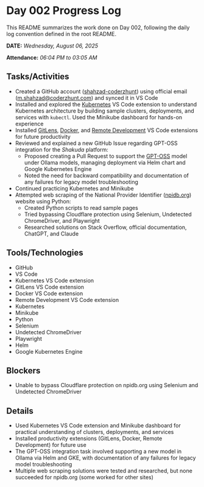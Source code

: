 # Day 002 Progress Log

This README summarizes the work done on Day 002, following the daily log convention defined in the root README.

**DATE:** _Wednesday, August 06, 2025_

**Attendance:** _06:04 PM to 03:05 AM_

## Tasks/Activities
- Created a GitHub account ([shahzad-coderzhunt](https://github.com/shahzad-coderzhunt)) using official email ([m.shahzad@coderzhunt.com](mailto:m.shahzad@coderzhunt.com)) and synced it in VS Code
- Installed and explored the [Kubernetes](https://marketplace.visualstudio.com/items?itemName=ms-kubernetes-tools.vscode-kubernetes-tools) VS Code extension to understand Kubernetes architecture by building sample clusters, deployments, and services with `kubectl`. Used the Minikube dashboard for hands-on experience
- Installed [GitLens](https://marketplace.visualstudio.com/items?itemName=eamodio.gitlens), [Docker](https://marketplace.visualstudio.com/items?itemName=ms-azuretools.vscode-docker), and [Remote Development](https://marketplace.visualstudio.com/items?itemName=ms-vscode-remote.vscode-remote-extensionpack) VS Code extensions for future productivity
- Reviewed and explained a new GitHub Issue regarding GPT-OSS integration for the *Shakuda* platform:
    - Proposed creating a Pull Request to support the [GPT-OSS](https://openai.com/index/introducing-gpt-oss/) model under Ollama models, managing deployment via Helm chart and Google Kubernetes Engine
    - Noted the need for backward compatibility and documentation of any failures for legacy model troubleshooting
- Continued practicing Kubernetes and Minikube
- Attempted web scraping of the National Provider Identifier ([npidb.org](https://npidb.org/doctors/allopathic_osteopathic_physicians/allergy_207ka0200x)) website using Python:
    - Created Python scripts to read sample pages
    - Tried bypassing Cloudflare protection using Selenium, Undetected ChromeDriver, and Playwright
    - Researched solutions on Stack Overflow, official documentation, ChatGPT, and Claude

## Tools/Technologies
- GitHub
- VS Code
- Kubernetes VS Code extension
- GitLens VS Code extension
- Docker VS Code extension
- Remote Development VS Code extension
- Kubernetes
- Minikube
- Python
- Selenium
- Undetected ChromeDriver
- Playwright
- Helm
- Google Kubernetes Engine

## Blockers
- Unable to bypass Cloudflare protection on npidb.org using Selenium and Undetected ChromeDriver

## Details
- Used Kubernetes VS Code extension and Minikube dashboard for practical understanding of clusters, deployments, and services
- Installed productivity extensions (GitLens, Docker, Remote Development) for future use
- The GPT-OSS integration task involved supporting a new model in Ollama via Helm and GKE, with documentation of any failures for legacy model troubleshooting
- Multiple web scraping solutions were tested and researched, but none succeeded for npidb.org (some worked for other sites)
